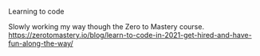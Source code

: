 Learning to code 

Slowly working my way though the Zero to Mastery course.
https://zerotomastery.io/blog/learn-to-code-in-2021-get-hired-and-have-fun-along-the-way/
